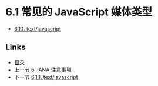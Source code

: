 # 6.1 常见的 JavaScript 媒体类型

- [6.1.1. text/javascript](6.1.1.md)

## Links

* [目录](../SUMMARY.md)
* 上一节 [6. IANA 注意事项](../Section6/6.md)
* 下一节 [6.1.1. text/javascript](../Section6/6.1.1.md)